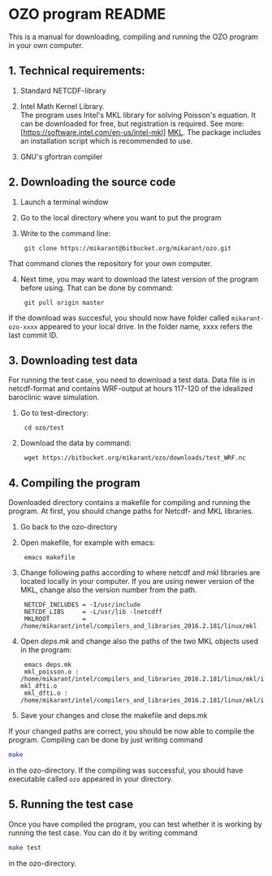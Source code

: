 # OZO program README

This is a manual for downloading, compiling and running the OZO program in your own computer.

## 1. Technical requirements:

1. Standard NETCDF-library

2. Intel Math Kernel Library.  
The program uses Intel's MKL library for solving Poisson's equation. It can be downloaded for free, but registration is required. See more: [https://software.intel.com/en-us/intel-mkl] [MKL]. The package includes an installation script which is recommended to use.
   
3. GNU's gfortran compiler

## 2. Downloading the source code

1. Launch a terminal window

2. Go to the local directory where you want to put the program

3. Write to the command line:

        git clone https://mikarant@bitbucket.org/mikarant/ozo.git
 That command clones the repository for your own computer.

4. Next time, you may want to download the latest version of the program before using. That can be done by command:

        git pull origin master


If the download was succesful, you should now have folder called `mikarant-ozo-xxxx` appeared to your local drive. In the folder name, xxxx refers the last commit ID.

## 3. Downloading test data

For running the test case, you need to download a test data. Data file is in netcdf-format and contains WRF-output at hours 117-120 of the idealized baroclinic wave simulation.

1. Go to test-directory:

        cd ozo/test


2. Download the data by command:

        wget https://bitbucket.org/mikarant/ozo/downloads/test_WRF.nc


## 4. Compiling the program

Downloaded directory contains a makefile for compiling and running the program. At first, you should change paths for Netcdf- and MKL libraries.

1. Go back to the ozo-directory

2. Open makefile, for example with emacs:

        emacs makefile

3. Change following paths according to where netcdf and mkl libraries are located locally in your computer. If you are using newer version of the MKL, change also the version number from the path.

        NETCDF_INCLUDES = -I/usr/include  
        NETCDF_LIBS     = -L/usr/lib -lnetcdff  
        MKLROOT         = /home/mikarant/intel/compilers_and_libraries_2016.2.181/linux/mkl  

4. Open _deps.mk_ and change also the paths of the two MKL objects used in the program:

        emacs deps.mk
        mkl_poisson.o : /home/mikarant/intel/compilers_and_libraries_2016.2.181/linux/mkl/include/mkl_poisson.f90 mkl_dfti.o 
        mkl_dfti.o : /home/mikarant/intel/compilers_and_libraries_2016.2.181/linux/mkl/include/mkl_dfti.f90 

5. Save your changes and close the makefile and deps.mk

If your changed paths are correct, you should be now able to compile the program. Compiling can be done by just writing command
```bash
make
```
in the ozo-directory. If the compiling was successful, you should have executable called ``` ozo ``` appeared in your directory.

## 5. Running the test case

Once you have compiled the program, you can test whether it is working by running the test case. You can do it by writing command
```bash
make test
```
in the ozo-directory.



[//]: # (Reference links)

[MKL]: <https://software.intel.com/en-us/intel-mkl>


